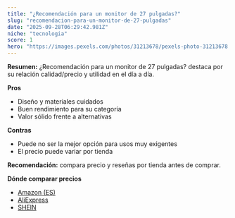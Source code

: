 ```yaml
---
title: "¿Recomendación para un monitor de 27 pulgadas?"
slug: "recomendacion-para-un-monitor-de-27-pulgadas"
date: "2025-09-28T06:29:42.981Z"
niche: "tecnologia"
score: 1
hero: "https://images.pexels.com/photos/31213678/pexels-photo-31213678.jpeg?auto=compress&cs=tinysrgb&fit=crop&h=627&w=1200&auto=compress&cs=tinysrgb&w=1200&h=675&fit=crop"
---
```


**Resumen:** ¿Recomendación para un monitor de 27 pulgadas? destaca por su relación calidad/precio y utilidad en el día a día.

**Pros**
- Diseño y materiales cuidados
- Buen rendimiento para su categoría
- Valor sólido frente a alternativas

**Contras**
- Puede no ser la mejor opción para usos muy exigentes
- El precio puede variar por tienda

**Recomendación:** compara precio y reseñas por tienda antes de comprar.

**Dónde comparar precios**
- [Amazon (ES)](https://www.amazon.es/s?k=%C2%BFRecomendaci%C3%B3n%20para%20un%20monitor%20de%2027%20pulgadas%3F&tag=teknovashop25-21)
- [AliExpress](https://www.aliexpress.com/wholesale?SearchText=%C2%BFRecomendaci%C3%B3n%20para%20un%20monitor%20de%2027%20pulgadas%3F)
- [SHEIN](https://www.shein.com/pdsearch/%C2%BFRecomendaci%C3%B3n%20para%20un%20monitor%20de%2027%20pulgadas%3F)